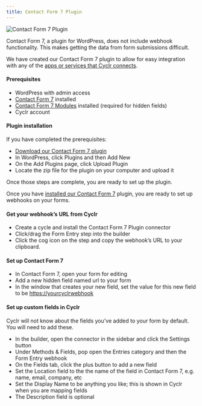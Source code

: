 ```yaml
---
title: Contact Form 7 Plugin
---
```


![Contact Form 7 Plugin](https://website.cyclr.com/api/connectoricon/873)

Contact Form 7, a plugin for WordPress, does not include webhook functionality. This makes getting the data from form submissions difficult.

We have created our Contact Form 7 plugin to allow for easy integration with any of the [apps or services that Cyclr connects](https://cyclr.com/connectors).

#### Prerequisites

*   WordPress with admin access
*   [Contact Form 7](https://contactform7.com/) installed
*   [Contact Form 7 Modules](https://en-gb.wordpress.org/plugins/contact-form-7-modules/) installed (required for hidden fields)
*   Cyclr account

#### Plugin installation

If you have completed the prerequisites:

*   [Download our Contact Form 7 plugin](http://files.cyclr.com/cyclr-plugins/cyclr-webhooks.zip)
*   In WordPress, click Plugins and then Add New
*   On the Add Plugins page, click Upload Plugin
*   Locate the zip file for the plugin on your computer and upload it

Once those steps are complete, you are ready to set up the plugin.

Once you have [installed our Contact Form 7](https://intercom.help/cyclr/contact-form-7-plugin/installation) plugin, you are ready to set up webhooks on your forms.

#### Get your webhook’s URL from Cyclr

*   Create a cycle and install the Contact Form 7 Plugin connector
*   Click/drag the Form Entry step into the builder
*   Click the cog icon on the step and copy the webhook’s URL to your clipboard.

#### Set up Contact Form 7

*   In Contact Form 7, open your form for editing
*   Add a new hidden field named url to your form
*   In the window that creates your new field, set the value for this new field to be [https://yourcyclrwebhook](https://yourcyclrwebhook/)

#### Set up custom fields in Cyclr

Cyclr will not know about the fields you’ve added to your form by default. You will need to add these.

*   In the builder, open the connector in the sidebar and click the Settings button
*   Under Methods & Fields, pop open the Entries category and then the Form Entry webhook
*   On the Fields tab, click the plus button to add a new field
*   Set the Location field to the the name of the field in Contact Form 7, e.g. name, email, company, etc
*   Set the Display Name to be anything you like; this is shown in Cyclr when you are mapping fields
*   The Description field is optional
